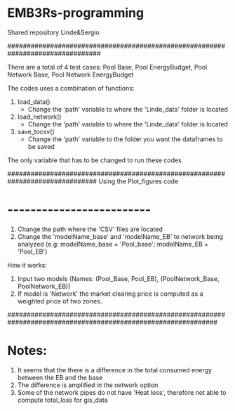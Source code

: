 # EMB3Rs-programming
Shared repository Linde&amp;Sergio


################################################################################

There are a total of 4 test cases: Pool Base, Pool EnergyBudget, Pool Network Base, Pool Network EnergyBudget

The codes uses a combination of functions: 
1. load_data()
	- Change the 'path' variable to where the 'Linde_data' folder is located
2. load_network() 	
	- Change the 'path' variable to where the 'Linde_data' folder is located
3. save_tocsv()
	- Change the 'path' variable to the folder you want the dataframes to be saved

The only variable that has to be changed to run these codes 

###############################################################################
Using the Plot_figures code
# -------------------------

1. Change the path where the 'CSV' files are located
2. Change the 'modelName_base' and 'modelName_EB' to network being analyzed
	(e.g: modelName_base = 'Pool_base'; modelName_EB = 'Pool_EB')


How it works:
1. Input two models (Names: (Pool_Base, Pool_EB), (PoolNetwork_Base, PoolNetwork_EB))
2. If model is 'Network' the market clearing price is computed as a weighted price of two zones.


##############################################################################################################
# Notes:
1. It seems that the there is a difference in the total consumed energy between the EB and the base
2. The difference is amplified in the network option
3. Some of the network pipes do not have 'Heat loss', therefore not able to compute total_loss for gis_data
